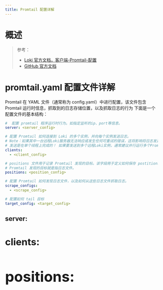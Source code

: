 ```yaml
---
title: Promtail 配置详解
---
```


# 概述

> 参考：
>
> - [Loki 官方文档，客户端-Promtail-配置](https://grafana.com/docs/loki/latest/clients/promtail/configuration/)
> - [GitHub 官方文档](https://github.com/grafana/loki/blob/master/docs/sources/clients/promtail/configuration.md)

# promtail.yaml 配置文件详解

Promtail 在 YAML 文件（通常称为 config.yaml）中进行配置，该文件包含 Promtail 运行时信息，抓取到的日志存储位置，以及抓取日志的行为
下面是一个配置文件的基本结构：

```yaml
#  配置 promtail 程序运行时行为。如指定监听的ip、port等信息。
server: <server_config>

# 配置 Promtail 如何连接到 Loki 的多个实例，并向每个实例发送日志。
# Note：如果其中一台远程Loki服务器无法响应或发生任何可重试的错误，这将影响将日志发送到任何其他已配置的远程Loki服务器。
# 发送是在单个线程上完成的！ 如果要发送到多个远程Loki实例，通常建议并行运行多个Promtail客户端。
clients:
  - <client_config>

# positions 文件用于记录 Promtail 发现的目标。该字段用于定义如何保存 postitions.yaml 文件
# Promtail 发现的目标就是指日志文件。
positions: <position_config>

# 配置 Promtail 如何发现日志文件，以及如何从这些日志文件抓取日志。
scrape_configs:
  - <scrape_config>

# 配置如何 tail 目标
target_config: <target_config>
```

## server: <OBJECT>

## clients: <OBJECT>

## positions: <OBJECT>

positions 文件用于记录 Promtail 发现的目标。该字段用于定义如何保存 postitions.yaml 文件。Promtail 发现的目标就是指日志文件。
**filename: <STRING>** # 指定 positions 文件路径。`默认值：/var/log/positions.yaml`
**sync_period: <DURATION>**# 更新 positions 文件的时间间隔。`默认值：10s`
**ignore_invalid_yaml: <BOOLEAN>** # Whether to ignore & later overwrite positions files that are corrupted。`默认值：false`

## [scrape_configs: <\[\]OBJECT>](https://grafana.com/docs/loki/latest/clients/promtail/configuration/#scrape_configs)(占比最大的字段)

> 参考：
>
> - [Scraping 功能官方文档](https://grafana.com/docs/loki/latest/clients/promtail/scraping)

Promtail 根据 scrape_configs 字段的内容，使用指定的发现方法从一系列目标中抓取日志。

### 基本配置

**job_name: <STRING>** # 指定抓取日志的 Job 名字
**pipeline_stages: \<pipeline_stages>** # 定义从指定的目标抓取日志的行为。`默认值：docker{}`。详见：[Pipeline 概念](https://www.yuque.com/go/doc/33181065) 与 [Stages 详解](/docs/IT学习笔记/6.可观测性/日志系统/Log%20Clients/Promtail/Pipeline%20 概念/Stages(阶段)%20 详解.md 概念/Stages(阶段) 详解.md)
**loki_push_api: \<loki_push_api_config>** # 定义日志推送的路径 (e.g. from other Promtails or the Docker Logging Driver)

### Scrape 目标配置

Promtail 会根据这里的字段的配置，以发现需要 Scrape 日志的目标，有两种方式来发现目标：**静态** 与 **动态**
**static_configs:**[**<\[\]Object>**](#tD00J) # 静态配置。直接指定需要抓去 Metrics 的 Targets。

- 具体配置详见下文[静态目标发现](#PZTDy)

**XX_sd_configs:**[**<XXXX>**](#IWvg5) # 动态配置

- 具体配置详见下文[动态目标发现](#FzYda)

**jounal: <OBJECT>** # 动态配置

- 具体配置详见下文[动态目标发现](#FzYda)

**syslog: <OBJECT>** # 动态配置

- 具体配置详见下文[动态目标发现](#FzYda)

### Relabel 配置

**relabel_configs: <\[]OBJECT>** # 为本 Job 下抓取日志的过程定义 Relabeling 行为。与 Prometheus 的 Relabeling 行为一致

- 具体配置详见下文[重设标签](#EnT3h)

# 配置文件中的通用配置字段

## 静态目标发现

### static_configs: <\[]Object>

**targets: <\[]STRING>** # 指定要抓取 metrics 的 targets 的 IP:PORT

- **HOST**

**labels: \<map\[STRING]STRING>** # 指定该 targets 的标签，可以随意添加任意多个。
这个字段与 Prometheus 的配置有一点区别。Promtail 中必须要添加 `__path__` 这个键，以指定要抓去日志的文件路径。

- **KEY: VAL** #比如该键值可以是 run: httpd，标签名是 run，run 的值是 httpd，key 与 val 使用字母，数字，\_，-，.这几个字符且以字母或数字开头；val 可以为空。
- ......

#### 配置示例

```yaml
- job_name: system
  pipeline_stages:
  static_configs:
    - targets: # 指定抓取目标，i.e.抓取哪台设备上的文件
        - localhost
      labels: # 指定该日志流的标签
        job: varlogs # 指定一个标签，至少需要一个非 __ 开头的标签，这样才能为日志流定义唯一标识符，否则日志流没有名字。
        __path__: /var/log/host/* # 指定抓取路径，该匹配标识抓取 /var/log/host 目录下的所有文件。注意：不包含子目录下的文件。
```

## 动态目标发现

我们可以从 grafana/loki 项目代码 `[clients/pkg/promtail/scrapeconfig/scrapeconfig.go](https://github.com/grafana/loki/blob/v2.6.1/clients/pkg/promtail/scrapeconfig/scrapeconfig.go#L53)` 中找到所有可以动态发现目标的配置。

### journal: <OBJECT>

在具有 systemd 的 Linux 系统上，Loki 可以通过 journal 程序获取日志。

```yaml
# 从 Journal 获取的日志保留所有原始字段，并将这些信息转变为 JSON 格式。默认值：false
json: <BOOLEAN>

# 当 Promtail 启动时，从 Journal 日志文件中，获取的最老时间的日志。默认值：7h
# 比如值为7h的话,则 Promatail 于 17:00 启动，则会抓取 10:00 到 17:00 之间的日志内容
max_age: <DURATION>

# 为本次通过 Journal 日志文件采集日志的任务添加标签。
labels:
  <LabelName>: <LabelValue>
  ......

# 获取 Journal 日志文件的路径。默认值：/var/log/journal 和 /run/log/journal
path: <STRING>
```

注意：由于 Journal 程序存储日志的路径问题，所以我们我们在容器中运行 Promtail 时，必须挂载相关路径，否则 Promtail 读取不到 Journal 生成的日志。比如可以通过下面的 docker 命令运行

> /run/log/journal 一般不用挂载，大部分系统都不适用这个目录了，虽然 Journal 还是会处理该目录~

```bash
docker run \
  -v /var/log/journal/:/var/log/journal/ \
  -v /run/log/journal/:/run/log/journal/ \
  -v /etc/machine-id:/etc/machine-id \
  grafana/promtail:latest
```

下面是 journal 自动发现日志流后，自动发现的标签。

    __journal__audit_loginuid
    __journal__audit_session
    __journal__boot_id
    __journal__cap_effective
    __journal__cmdline
    __journal__comm
    __journal__exe
    __journal__gid
    __journal__hostname # 主机名
    __journal__machine_id
    __journal__pid
    __journal__selinux_context
    __journal__source_realtime_timestamp
    __journal__stream_id
    __journal__systemd_cgroup
    __journal__systemd_invocation_id
    __journal__systemd_slice
    __journal__systemd_unit
    __journal__transport
    __journal__uid
    __journal_code_file
    __journal_code_func
    __journal_code_line
    __journal_cpu_usage_nsec
    __journal_invocation_id
    __journal_message
    __journal_message_id
    __journal_priority
    __journal_priority_keyword
    __journal_syslog_facility
    __journal_syslog_identifier
    __journal_syslog_pid
    __journal_syslog_timestamp
    __journal_unit # 该标签是 unit 的名称，标签值是所有 .service，比如 ssh.service、dockerd.service 等等

#### json 字段说明

这是开启的样子：
![](https://notes-learning.oss-cn-beijing.aliyuncs.com/sxgd83/1616129621041-ee0d0d3a-b256-4a34-9b14-12bdbbc159a1.png)
这是关闭的样子：
![](https://notes-learning.oss-cn-beijing.aliyuncs.com/sxgd83/1616129621334-5638249b-63aa-446a-b276-5a621df8be5d.png)
可以看见，Parsed Fields 中，多出来很多字段。json 字段开启后，除了正常的 Message，还有很多关于该日志消息的属性。

#### 配置示例

```yaml
- job_name: systemd-journal
  journal:
    labels:
      job: systemd-journal
  relabel_configs:
    - action: labelmap
      regex: __(journal__systemd_unit)
    - action: labelmap
      regex: __(journal__hostname)
    - action: drop
      source_labels: [journal__systemd_unit]
      regex: session-.*scope
```

### [kubernetes_sd_configs: <\[\]Object>](https://grafana.com/docs/loki/latest/clients/promtail/configuration/#kubernetes_sd_config)

与 Prometheus 中的 kubernetes 的服务发现机制基本一致。与 Prometheus 配置的不同点在于，Promtail 的 kubernetes 服务发现配置一般都会使用 Relabeling 机制弄出来一个 `__path__` 标签
具体字段内容详见《[Prometheus Server 配置](/docs/IT学习笔记/6.可观测性/监控系统/Prometheus/Server%20 配置.md 配置.md)》文章中 [kubernetes_sd_configs](/docs/IT学习笔记/6.可观测性/监控系统/Prometheus/Server%20 配置.md 配置.md) 章节

#### 配置示例

```yaml
- job_name: kubernetes-pods
  pipeline_stages:
    - docker: {}
  kubernetes_sd_configs:
    - role: pod
  relabel_configs:
    # 为日志流配标签
    - source_labels: [__meta_kubernetes_namespace]
      action: replace
      target_label: namespace
      # 为日志流配置标签
    - source_labels: [__meta_kubernetes_pod_name]
      action: replace
      target_label: pod_name
      # 配置抓取日志的路径
    - source_labels:
        - __meta_kubernetes_pod_annotation_kubernetes_io_config_mirror
        - __meta_kubernetes_pod_container_name
      separator: /
      regex: (.*)
      replacement: /var/log/pods/*$1/*.log
      target_label: __path__
```

这里有一个注意事项，最后的一段，则是比 Prometheus 多出来的部分，因为 Promtail 必须需要一个 **path** 字段来获取采集日志的路径。

### [docker_sd_configs: <\[\]Object>](https://grafana.com/docs/loki/latest/clients/promtail/configuration/#docker_sd_config)

**host: <STRING>** # Docker 守护进程的地址。通常设置为：`unix:///var/run/docker.sock`
**filters: <\[]Object>** # 过滤器，用于过滤发现的容器。只有满足条件的容器的日志，才会被 Promtail 采集并上报。

> 可用的过滤器取决于上游 Docker 的 API：<https://docs.docker.com/engine/api/v1.41/#operation/ContainerList>，在这个链接中，可以从 Available filters 部分看到，等号左边就是 name 字段，等号右边就是 values 字段。
> 这个 name 与 values 的用法就像 `docker ps` 命令中的 `--filter` 标志，这个标志所使用的过滤器，也是符合 Docker API 中的 ContainerList。

- **name: <STRING>** #
- **values: <\[]STRING>** #

**refresh_interval: <DURATION>** # 刷新间隔。每隔 refresh_interval 时间，从 Docker 的守护进程发现一次可以采集日志的容器。

#### 配置示例

```yaml
- job_name: flog_scrape
  docker_sd_configs:
    - host: unix:///var/run/docker.sock
      refresh_interval: 60s
  relabel_configs:
    - source_labels: ["__meta_docker_container_name"]
      regex: "/(.*)"
      target_label: "container"
```

## 重设标签

### relabel_configs: <Object>

详见 [Promtail 的 Relabeling 行为](https://www.yuque.com/go/doc/33181091)

# 配置文件示例

## 采集 Docker 容器日志

```yaml
server:
  http_listen_port: 9080
  grpc_listen_port: 0

positions:
  filename: /tmp/positions.yaml

clients:
  - url: http://gateway:3100/loki/api/v1/push
    tenant_id: tenant1

scrape_configs:
  - job_name: flog_scrape
    docker_sd_configs:
      - host: unix:///var/run/docker.sock
        refresh_interval: 5s
    relabel_configs:
      - source_labels: ["__meta_docker_container_name"]
        regex: "/(.*)"
        target_label: "container"
```
